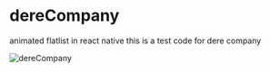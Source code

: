 # dereCompany

animated flatlist in react native
this is a test code for dere company

![dereCompany](test.gif)
